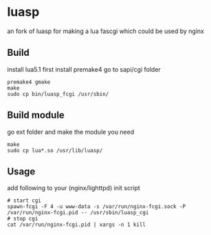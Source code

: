 luasp
=====

an fork of luasp for making a lua fascgi which could be used by nginx

## Build
install lua5.1 first
install premake4
go to sapi/cgi folder
```
premake4 gmake
make
sudo cp bin/luasp_fcgi /usr/sbin/
```

## Build module
go ext folder and make the module you need
```
make
sudo cp lua*.so /usr/lib/luasp/
```

## Usage
add following to your (nginx/lighttpd) init script
```
# start cgi
spawn-fcgi -F 4 -u www-data -s /var/run/nginx-fcgi.sock -P /var/run/nginx-fcgi.pid -- /usr/sbin/luasp_cgi
# stop cgi
cat /var/run/nginx-fcgi.pid | xargs -n 1 kill
```

